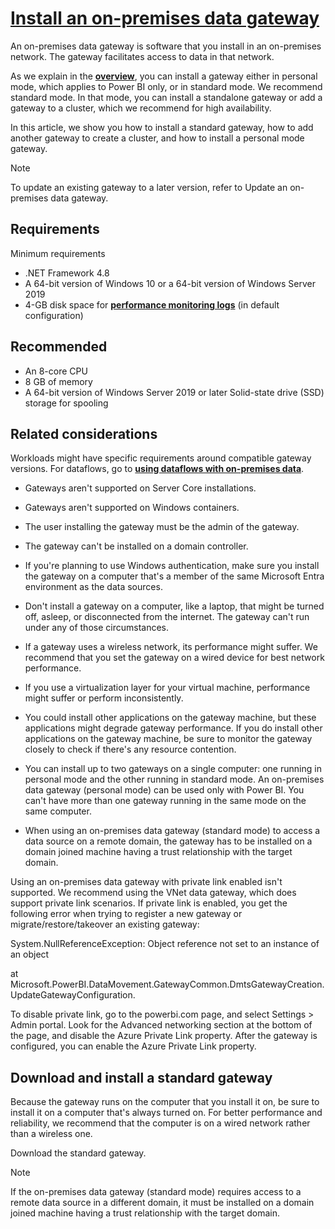 # **[Install an on-premises data gateway](https://learn.microsoft.com/en-us/data-integration/gateway/service-gateway-install)**

An on-premises data gateway is software that you install in an on-premises network. The gateway facilitates access to data in that network.

As we explain in the **[overview](https://learn.microsoft.com/en-us/data-integration/gateway/service-gateway-onprem#types-of-gateways)**, you can install a gateway either in personal mode, which applies to Power BI only, or in standard mode. We recommend standard mode. In that mode, you can install a standalone gateway or add a gateway to a cluster, which we recommend for high availability.

In this article, we show you how to install a standard gateway, how to add another gateway to create a cluster, and how to install a personal mode gateway.

 Note

To update an existing gateway to a later version, refer to Update an on-premises data gateway.

## Requirements

Minimum requirements

- .NET Framework 4.8
- A 64-bit version of Windows 10 or a 64-bit version of Windows Server 2019
- 4-GB disk space for **[performance monitoring logs](https://learn.microsoft.com/en-us/data-integration/gateway/service-gateway-performance#gateway-performance-monitoring-public-preview)** (in default configuration)

## Recommended

- An 8-core CPU
- 8 GB of memory
- A 64-bit version of Windows Server 2019 or later
Solid-state drive (SSD) storage for spooling

## Related considerations

Workloads might have specific requirements around compatible gateway versions. For dataflows, go to **[using dataflows with on-premises data](https://learn.microsoft.com/en-us/power-query/dataflows/using-dataflows-with-on-premises-data)**.

- Gateways aren't supported on Server Core installations.

- Gateways aren't supported on Windows containers.
- The user installing the gateway must be the admin of the gateway.
- The gateway can't be installed on a domain controller.
- If you're planning to use Windows authentication, make sure you install the gateway on a computer that's a member of the same Microsoft Entra environment as the data sources.
- Don't install a gateway on a computer, like a laptop, that might be turned off, asleep, or disconnected from the internet. The gateway can't run under any of those circumstances.
- If a gateway uses a wireless network, its performance might suffer. We recommend that you set the gateway on a wired device for best network performance.
- If you use a virtualization layer for your virtual machine, performance might suffer or perform inconsistently.
- You could install other applications on the gateway machine, but these applications might degrade gateway performance. If you do install other applications on the gateway machine, be sure to monitor the gateway closely to check if there's any resource contention.
- You can install up to two gateways on a single computer: one running in personal mode and the other running in standard mode. An on-premises data gateway (personal mode) can be used only with Power BI. You can't have more than one gateway running in the same mode on the same computer.
- When using an on-premises data gateway (standard mode) to access a data source on a remote domain, the gateway has to be installed on a domain joined machine having a trust relationship with the target domain.

Using an on-premises data gateway with private link enabled isn't supported. We recommend using the VNet data gateway, which does support private link scenarios. If private link is enabled, you get the following error when trying to register a new gateway or migrate/restore/takeover an existing gateway:

System.NullReferenceException: Object reference not set to an instance of an object

at Microsoft.PowerBI.DataMovement.GatewayCommon.DmtsGatewayCreation.UpdateGatewayConfiguration.

To disable private link, go to the powerbi.com page, and select Settings > Admin portal. Look for the Advanced networking section at the bottom of the page, and disable the Azure Private Link property. After the gateway is configured, you can enable the Azure Private Link property.

## Download and install a standard gateway

Because the gateway runs on the computer that you install it on, be sure to install it on a computer that's always turned on. For better performance and reliability, we recommend that the computer is on a wired network rather than a wireless one.

Download the standard gateway.

 Note

If the on-premises data gateway (standard mode) requires access to a remote data source in a different domain, it must be installed on a domain joined machine having a trust relationship with the target domain.
